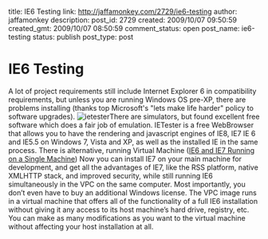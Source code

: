 title: IE6 Testing
link: http://jaffamonkey.com/2729/ie6-testing
author: jaffamonkey
description: 
post_id: 2729
created: 2009/10/07 09:50:59
created_gmt: 2009/10/07 08:50:59
comment_status: open
post_name: ie6-testing
status: publish
post_type: post

<!--A lot of project requirements still include Internet Explorer 6 in compatibility requirements, but unless you are running Windows OS pre-XP, there are problems installing (thanks top Microsoft's "lets make life harder" policy to software upgrades).-->

# IE6 Testing

A lot of project requirements still include Internet Explorer 6 in compatibility requirements, but unless you are running Windows OS pre-XP, there are problems installing (thanks top Microsoft's "lets make life harder" policy to software upgrades). ![ietester](http://blog.jaffamonkey.com/files/2009/10/ietester-300x173.png)There are simulators, but found excellent free software which does a fair job of emulation. IETester is a free WebBrowser that allows you to have the rendering and javascript engines of IE8, IE7 IE 6 and IE5.5 on Windows 7, Vista and XP, as well as the installed IE in the same process. There is alternative, running Virtual Machine ([IE6 and IE7 Running on a Single Machine](http://blogs.msdn.com/ie/archive/2006/11/30/ie6-and-ie7-running-on-a-single-machine.aspx)) Now you can install IE7 on your main machine for development, and get all the advantages of IE7, like the RSS platform, native XMLHTTP stack, and improved security, while still running IE6 simultaneously in the VPC on the same computer. Most importantly, you don’t even have to buy an additional Windows license. The VPC image runs in a virtual machine that offers all of the functionality of a full IE6 installation without giving it any access to its host machine’s hard drive, registry, etc. You can make as many modifications as you want to the virtual machine without affecting your host installation at all.